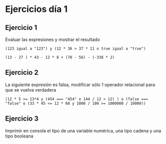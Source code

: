 # Ejercicios día 1

## Ejercicio 1

Evaluar las expresiones y mostrar el resultado

```
(123 igual a "123") y (12 * 36 > 37 * 11 o true igual a "true")
```

```
(13 - 27 ) * 43 - 12 * 8 + (78 - 56) - (-338 * 2)
```

## Ejercicio 2

La siguiente expresión es falsa, modificar sólo 1 operador relacional para que se vuelva verdadera

```
(12 * 5 >= 13*4 y (454 === "454" o 144 / 12 > 12) ) o (false === "false" o (33 * 45 <= 12 * 68 y 1000 / 100 >= 1000000 / 10000))
```

## Ejercicio 3

Imprimir en consola el tipo de una variable numérica, una tipo cadena y una tipo booleana
